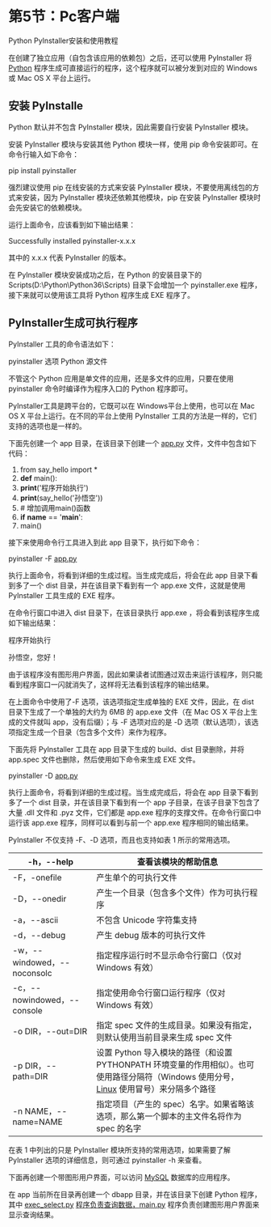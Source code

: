 # 第5节：Pc客户端

Python PyInstaller安装和使用教程

在创建了独立应用（自包含该应用的依赖包）之后，还可以使用 PyInstaller 将 [Python](http://c.biancheng.net/python/) 程序生成可直接运行的程序，这个程序就可以被分发到对应的 Windows 或 Mac OS X 平台上运行。

## 安装 PyInstalle

Python 默认并不包含 PyInstaller 模块，因此需要自行安装 PyInstaller 模块。

安装 PyInstaller 模块与安装其他 Python 模块一样，使用 pip 命令安装即可。在命令行输入如下命令：

pip install pyinstaller

强烈建议使用 pip 在线安装的方式来安装 PyInstaller 模块，不要使用离线包的方式来安装，因为 PyInstaller 模块还依赖其他模块，pip 在安装 PyInstaller 模块时会先安装它的依赖模块。

运行上面命令，应该看到如下输出结果：

Successfully installed pyinstaller-x.x.x

其中的 x.x.x 代表 PyInstaller 的版本。

在 PyInstaller 模块安装成功之后，在 Python 的安装目录下的 Scripts(D:\Python\Python36\Scripts) 目录下会增加一个 pyinstaller.exe 程序，接下来就可以使用该工具将 Python 程序生成 EXE 程序了。

## PyInstaller生成可执行程序

PyInstaller 工具的命令语法如下：

pyinstaller 选项 Python 源文件

不管这个 Python 应用是单文件的应用，还是多文件的应用，只要在使用 pyinstaller 命令时编译作为程序入口的 Python 程序即可。

PyInstaller工具是跨平台的，它既可以在 Windows平台上使用，也可以在 Mac OS X 平台上运行。在不同的平台上使用 PyInstaller 工具的方法是一样的，它们支持的选项也是一样的。

下面先创建一个 app 目录，在该目录下创建一个 [app.py](http://app.py/) 文件，文件中包含如下代码： 

1. from say_hello import * 
2. **def** main(): 
3. **print**('程序开始执行')
4. **print**(say_hello('孙悟空'))
5. \# 增加调用main()函数
6. **if** __name__ == '__main__': 
7. main()

接下来使用命令行工具进入到此 app 目录下，执行如下命令：

pyinstaller -F [app.py](http://app.py/) 

执行上面命令，将看到详细的生成过程。当生成完成后，将会在此 app 目录下看到多了一个 dist 目录，并在该目录下看到有一个 app.exe 文件，这就是使用 PyInstaller 工具生成的 EXE 程序。

在命令行窗口中进入 dist 目录下，在该目录执行 app.exe ，将会看到该程序生成如下输出结果：



程序开始执行 

孙悟空，您好！

由于该程序没有图形用户界面，因此如果读者试图通过双击来运行该程序，则只能看到程序窗口一闪就消失了，这样将无法看到该程序的输出结果。

在上面命令中使用了-F 选项，该选项指定生成单独的 EXE 文件，因此，在 dist 目录下生成了一个单独的大约为 6MB 的 app.exe 文件（在 Mac OS X 平台上生成的文件就叫 app，没有后缀）；与 -F 选项对应的是 -D 选项（默认选项），该选项指定生成一个目录（包含多个文件）来作为程序。

下面先将 PyInstaller 工具在 app 目录下生成的 build、dist 目录删除，并将 app.spec 文件也删除，然后使用如下命令来生成 EXE 文件。

pyinstaller -D [app.py](http://app.py/) 

执行上面命令，将看到详细的生成过程。当生成完成后，将会在 app 目录下看到多了一个 dist 目录，并在该目录下看到有一个 app 子目录，在该子目录下包含了大量 .dll 文件和 .pyz 文件，它们都是 app.exe 程序的支撑文件。在命令行窗口中运行该 app.exe 程序，同样可以看到与前一个 app.exe 程序相同的输出结果。

PyInstaller 不仅支持 -F、-D 选项，而且也支持如表 1 所示的常用选项。

| -h，--help                  | 查看该模块的帮助信息                                         |
| --------------------------- | ------------------------------------------------------------ |
| -F，-onefile                | 产生单个的可执行文件                                         |
| -D，--onedir                | 产生一个目录（包含多个文件）作为可执行程序                   |
| -a，--ascii                 | 不包含 Unicode 字符集支持                                    |
| -d，--debug                 | 产生 debug 版本的可执行文件                                  |
| -w，--windowed，--noconsolc | 指定程序运行时不显示命令行窗口（仅对 Windows 有效）          |
| -c，--nowindowed，--console | 指定使用命令行窗口运行程序（仅对 Windows 有效）              |
| -o DIR，--out=DIR           | 指定 spec 文件的生成目录。如果没有指定，则默认使用当前目录来生成 spec 文件 |
| -p DIR，--path=DIR          | 设置 Python 导入模块的路径（和设置 PYTHONPATH 环境变量的作用相似）。也可使用路径分隔符（Windows 使用分号，[Linux](http://c.biancheng.net/linux_tutorial/) 使用冒号）来分隔多个路径 |
| -n NAME，--name=NAME        | 指定项目（产生的 spec）名字。如果省略该选项，那么第一个脚本的主文件名将作为 spec 的名字 |

在表 1 中列出的只是 PyInstaller 模块所支持的常用选项，如果需要了解 PyInstaller 选项的详细信息，则可通过 pyinstaller -h 来查看。

下面再创建一个带图形用户界面，可以访问 [MySQL](http://c.biancheng.net/mysql/) 数据库的应用程序。

在 app 当前所在目录再创建一个 dbapp 目录，并在该目录下创建 Python 程序，其中 [exec_select.py](http://exec_select.py/) [程序负责查询数据，main.py](http://xn--,main-361js5zq7dz3gn16co92bwddrb.py/) 程序负责创建图形用户界面来显示查询结果。 